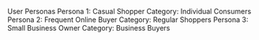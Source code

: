User Personas
Persona 1: Casual Shopper
Category: Individual Consumers
Persona 2: Frequent Online Buyer
Category: Regular Shoppers
Persona 3: Small Business Owner
Category: Business Buyers